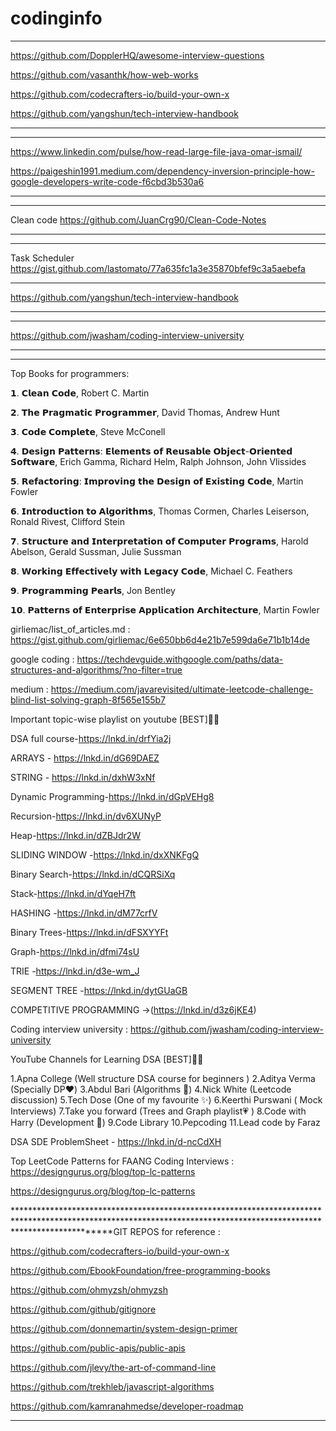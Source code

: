 # codinginfo
*******************************************************************************************************************
https://github.com/DopplerHQ/awesome-interview-questions

https://github.com/vasanthk/how-web-works

https://github.com/codecrafters-io/build-your-own-x

https://github.com/yangshun/tech-interview-handbook

********************************************************************************************************************

*******************************************************************************************************************
https://www.linkedin.com/pulse/how-read-large-file-java-omar-ismail/

https://paigeshin1991.medium.com/dependency-inversion-principle-how-google-developers-write-code-f6cbd3b530a6

********************************************************************************************************************


*******************************************************************************************************************
Clean code
https://github.com/JuanCrg90/Clean-Code-Notes

********************************************************************************************************************

*******************************************************************************************************************

Task Scheduler
https://gist.github.com/lastomato/77a635fc1a3e35870bfef9c3a5aebefa

********************************************************************************************************************************************************************
https://github.com/yangshun/tech-interview-handbook
********************************************************************************************************************************************************************
********************************************************************************************************************************************************************

https://github.com/jwasham/coding-interview-university

********************************************************************************************************************************************************************
*******************************************************************************************************************************************************************

Top Books for programmers:

𝟭. 𝗖𝗹𝗲𝗮𝗻 𝗖𝗼𝗱𝗲, Robert C. Martin

𝟮. 𝗧𝗵𝗲 𝗣𝗿𝗮𝗴𝗺𝗮𝘁𝗶𝗰 𝗣𝗿𝗼𝗴𝗿𝗮𝗺𝗺𝗲𝗿, David Thomas, Andrew Hunt

𝟯. 𝗖𝗼𝗱𝗲 𝗖𝗼𝗺𝗽𝗹𝗲𝘁𝗲, Steve McConell

𝟰. 𝗗𝗲𝘀𝗶𝗴𝗻 𝗣𝗮𝘁𝘁𝗲𝗿𝗻𝘀: 𝗘𝗹𝗲𝗺𝗲𝗻𝘁𝘀 𝗼𝗳 𝗥𝗲𝘂𝘀𝗮𝗯𝗹𝗲 𝗢𝗯𝗷𝗲𝗰𝘁-𝗢𝗿𝗶𝗲𝗻𝘁𝗲𝗱 𝗦𝗼𝗳𝘁𝘄𝗮𝗿𝗲, Erich Gamma, Richard Helm, Ralph Johnson, John Vlissides

𝟱. 𝗥𝗲𝗳𝗮𝗰𝘁𝗼𝗿𝗶𝗻𝗴: 𝗜𝗺𝗽𝗿𝗼𝘃𝗶𝗻𝗴 𝘁𝗵𝗲 𝗗𝗲𝘀𝗶𝗴𝗻 𝗼𝗳 𝗘𝘅𝗶𝘀𝘁𝗶𝗻𝗴 𝗖𝗼𝗱𝗲, Martin Fowler

𝟲. 𝗜𝗻𝘁𝗿𝗼𝗱𝘂𝗰𝘁𝗶𝗼𝗻 𝘁𝗼 𝗔𝗹𝗴𝗼𝗿𝗶𝘁𝗵𝗺𝘀, Thomas Cormen, Charles Leiserson, Ronald Rivest, Clifford Stein

𝟳. 𝗦𝘁𝗿𝘂𝗰𝘁𝘂𝗿𝗲 𝗮𝗻𝗱 𝗜𝗻𝘁𝗲𝗿𝗽𝗿𝗲𝘁𝗮𝘁𝗶𝗼𝗻 𝗼𝗳 𝗖𝗼𝗺𝗽𝘂𝘁𝗲𝗿 𝗣𝗿𝗼𝗴𝗿𝗮𝗺𝘀, Harold Abelson, Gerald Sussman, Julie Sussman

𝟴. 𝗪𝗼𝗿𝗸𝗶𝗻𝗴 𝗘𝗳𝗳𝗲𝗰𝘁𝗶𝘃𝗲𝗹𝘆 𝘄𝗶𝘁𝗵 𝗟𝗲𝗴𝗮𝗰𝘆 𝗖𝗼𝗱𝗲, Michael C. Feathers

𝟵. 𝗣𝗿𝗼𝗴𝗿𝗮𝗺𝗺𝗶𝗻𝗴 𝗣𝗲𝗮𝗿𝗹𝘀, Jon Bentley

𝟭𝟬. 𝗣𝗮𝘁𝘁𝗲𝗿𝗻𝘀 𝗼𝗳 𝗘𝗻𝘁𝗲𝗿𝗽𝗿𝗶𝘀𝗲 𝗔𝗽𝗽𝗹𝗶𝗰𝗮𝘁𝗶𝗼𝗻 𝗔𝗿𝗰𝗵𝗶𝘁𝗲𝗰𝘁𝘂𝗿𝗲, Martin Fowler

girliemac/list_of_articles.md : https://gist.github.com/girliemac/6e650bb6d4e21b7e599da6e71b1b14de

google coding : https://techdevguide.withgoogle.com/paths/data-structures-and-algorithms/?no-filter=true

medium : https://medium.com/javarevisited/ultimate-leetcode-challenge-blind-list-solving-graph-8f565e155b7

Important topic-wise playlist on youtube [BEST]💯💯

DSA full course-https://lnkd.in/drfYia2j

ARRAYS - https://lnkd.in/dG69DAEZ

STRING - https://lnkd.in/dxhW3xNf

Dynamic Programming-https://lnkd.in/dGpVEHg8

Recursion-https://lnkd.in/dv6XUNyP

Heap-https://lnkd.in/dZBJdr2W

SLIDING WINDOW -https://lnkd.in/dxXNKFgQ

Binary Search-https://lnkd.in/dCQRSiXq

Stack-https://lnkd.in/dYqeH7ft

HASHING -https://lnkd.in/dM77crfV

Binary Trees-https://lnkd.in/dFSXYYFt

Graph-https://lnkd.in/dfmi74sU

TRIE -https://lnkd.in/d3e-wm_J

SEGMENT TREE -https://lnkd.in/dytGUaGB

COMPETITIVE PROGRAMMING ->(https://lnkd.in/d3z6jKE4)

Coding interview university : https://github.com/jwasham/coding-interview-university



YouTube Channels for Learning DSA [BEST]💯💯

1.Apna College (Well structure DSA course for beginners )
2.Aditya Verma (Specially DP❤️)
3.Abdul Bari (Algorithms 💯)
4.Nick White (Leetcode discussion)
5.Tech Dose (One of my favourite ✨)
6.Keerthi Purswani ( Mock Interviews)
7.Take you forward (Trees and Graph playlist💗 )
8.Code with Harry (Development 💯)
9.Code Library
10.Pepcoding
11.Lead code by Faraz

DSA SDE ProblemSheet - https://lnkd.in/d-ncCdXH

Top LeetCode Patterns for FAANG Coding Interviews : https://designgurus.org/blog/top-lc-patterns

https://designgurus.org/blog/top-lc-patterns

********************************************************************************************************************************************************************GIT REPOS for reference :

https://github.com/codecrafters-io/build-your-own-x

https://github.com/EbookFoundation/free-programming-books

https://github.com/ohmyzsh/ohmyzsh

https://github.com/github/gitignore

https://github.com/donnemartin/system-design-primer

https://github.com/public-apis/public-apis

https://github.com/jlevy/the-art-of-command-line

https://github.com/trekhleb/javascript-algorithms

https://github.com/kamranahmedse/developer-roadmap


********************************************************************************************************************************************************************
